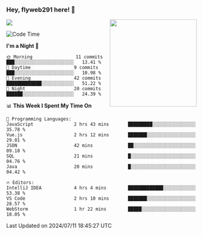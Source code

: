 ### Hey, flyweb291 here! 👋

![](https://metrics.lecoq.io/cherry291?template=classic&config.timezone=Asia%2FShanghai)
<img align='right' src="https://media.giphy.com/media/M9gbBd9nbDrOTu1Mqx/giphy.gif" width="230">
<!-- ![](https://github-readme-stats-ouuan.vercel.app/api?username=flyweb291&theme=dark&show_icons=true) -->

<!--START_SECTION:waka-->
![Code Time](http://img.shields.io/badge/Code%20Time-227%20hrs%2024%20mins-blue)

**I'm a Night 🦉** 

```text
🌞 Morning                11 commits          ███░░░░░░░░░░░░░░░░░░░░░░   13.41 % 
🌆 Daytime                9 commits           ███░░░░░░░░░░░░░░░░░░░░░░   10.98 % 
🌃 Evening                42 commits          █████████████░░░░░░░░░░░░   51.22 % 
🌙 Night                  20 commits          ██████░░░░░░░░░░░░░░░░░░░   24.39 % 
```


📊 **This Week I Spent My Time On** 

```text
💬 Programming Languages: 
JavaScript               2 hrs 43 mins       █████████░░░░░░░░░░░░░░░░   35.78 % 
Vue.js                   2 hrs 12 mins       ███████░░░░░░░░░░░░░░░░░░   29.01 % 
JSON                     42 mins             ██░░░░░░░░░░░░░░░░░░░░░░░   09.18 % 
SQL                      21 mins             █░░░░░░░░░░░░░░░░░░░░░░░░   04.76 % 
Java                     20 mins             █░░░░░░░░░░░░░░░░░░░░░░░░   04.42 % 

🔥 Editors: 
IntelliJ IDEA            4 hrs 4 mins        █████████████░░░░░░░░░░░░   53.38 % 
VS Code                  2 hrs 10 mins       ███████░░░░░░░░░░░░░░░░░░   28.57 % 
WebStorm                 1 hr 22 mins        █████░░░░░░░░░░░░░░░░░░░░   18.05 % 
```


 Last Updated on 2024/07/11 18:45:27 UTC
<!--END_SECTION:waka-->

<!--
**flyweb291/数字游牧人** is a ✨ _special_ ✨ repository because its `README.md` (this file) appears on your GitHub profile.

Here are some ideas to get you started:

- 🔭 I’m currently working on ...
- 🌱 I’m currently learning ...
- 👯 I’m looking to collaborate on ...
- 🤔 I’m looking for help with ...
- 💬 Ask me about ...
- 📫 How to reach me: ...
- 😄 Pronouns: ...
- ⚡ Fun fact: ...
-->
